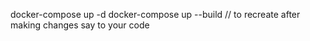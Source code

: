docker-compose up -d
docker-compose up --build  // to recreate after making changes say to your code